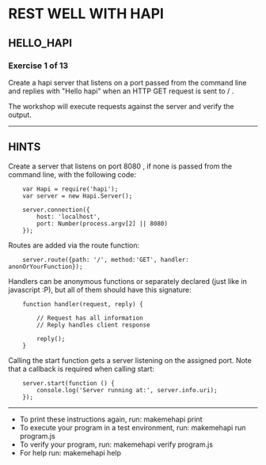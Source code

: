  # REST WELL WITH HAPI
 ## HELLO_HAPI
 ### Exercise 1 of 13

Create a hapi server that listens on a port passed from the command line and
replies with "Hello hapi" when an HTTP GET request is sent to / .

The workshop will execute requests against the server and verify the output.

---
## HINTS

Create a server that listens on port 8080 , if none is passed from the command
line, with the following code:
```
    var Hapi = require('hapi');
    var server = new Hapi.Server();
    
    server.connection({
        host: 'localhost',
        port: Number(process.argv[2] || 8080)
    });
```
Routes are added via the route function:
```
    server.route({path: '/', method:'GET', handler: anonOrYourFunction});
```
Handlers can be anonymous functions or separately declared (just like in
javascript :P), but all of them should have this signature:
```
    function handler(request, reply) {
    
        // Request has all information
        // Reply handles client response
    
        reply();
    }
```
Calling the start function gets a server listening on the assigned port. Note
that a callback is required when calling start:
```
    server.start(function () {
        console.log('Server running at:', server.info.uri);
    });
```
---
 * To print these instructions again, run: makemehapi print
 * To execute your program in a test environment, run: makemehapi run program.js
 * To verify your program, run: makemehapi verify program.js
 * For help run: makemehapi help


